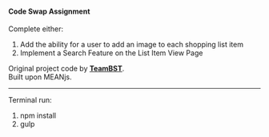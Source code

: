 <h4>Code Swap Assignment</h4>
<p>Complete either:</p>
<ol>
<li>Add the ability for a user to add an image to each shopping list item</li>
<li>Implement a Search Feature on the List Item View Page</li>
</ol>
<p>Original project code by <strong><a href="https://github.com/ElevenFiftyApprentices/Team_JS_BST" target="blank">TeamBST</a></strong>.<br/>
Built upon MEANjs.</p>
<hr>
<p>Terminal run:</p>
<ol>
<li>npm install</li>
<li>gulp</li>
</ol>
